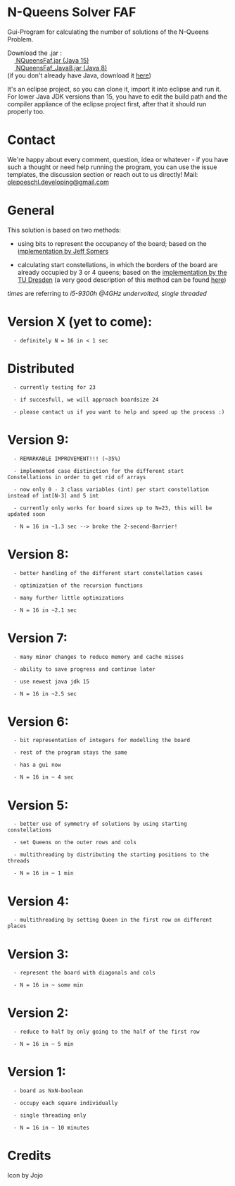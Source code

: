# N-Queens Solver FAF
<!--img src="https://www.student.hs-mittweida.de/~opoeschl/data/queenFire_FAF.png" width="200" height="200" align="right" /-->

Gui-Program for calculating the number of solutions of the N-Queens Problem.

Download the .jar :     
&nbsp;&nbsp;&nbsp;&nbsp;<a href="https://www.student.hs-mittweida.de/~opoeschl/executables/NQueensFaf.jar"> NQueensFaf.jar (Java 15) </a>
<br>&nbsp;&nbsp;&nbsp;&nbsp;<a href="https://www.student.hs-mittweida.de/~opoeschl/executables/NQueensFaf_Java8.jar"> NQueensFaf_Java8.jar (Java 8) </a>
<br>(if you don't already have Java, download it <a href="https://www.java.com/en/download/manual.jsp">here</a>)

It's an eclipse project, so you can clone it, import it into eclipse and run it.
For lower Java JDK versions than 15, you have to edit the build path and the compiler appliance of the eclipse project first, after that it should run properly too.



# Contact
We're happy about every comment, question, idea or whatever - if you have such a thought or need help running the program, you can use the issue templates, the discussion section or reach out to us directly!
Mail: olepoeschl.developing@gmail.com


# General
This solution is based on two methods:

- using bits to represent the occupancy of the board; based on the <a href="http://users.rcn.com/liusomers/nqueen_demo/nqueens.html">implementation by Jeff Somers </a>
      
- calculating start constellations, in which the borders of the board are already occupied by 3 or 4 queens; based on the <a href="https://tu-dresden.de">implementation by the TU Dresden</a> (a very good description of this method can be found <a href="http://www.nqueens.de/sub/SearchAlgoUseSymm.en.html">here</a>)


*times* are referring to *i5-9300h @4GHz undervolted, single threaded*


# Version X (yet to come):
      - definitely N = 16 in < 1 sec 
      
# Distributed
      - currently testing for 23 
      
      - if succesfull, we will approach boardsize 24
      
      - please contact us if you want to help and speed up the process :)
      
# Version 9:
      - REMARKABLE IMPROVEMENT!!! (~35%)

      - implemented case distinction for the different start Constellations in order to get rid of arrays
      
      - now only 0 - 3 class variables (int) per start constellation instead of int[N-3] and 5 int
      
      - currently only works for board sizes up to N=23, this will be updated soon
      
      - N = 16 in ~1.3 sec --> broke the 2-second-Barrier!
# Version 8:
      - better handling of the different start constellation cases
      
      - optimization of the recursion functions
      
      - many further little optimizations

      - N = 16 in ~2.1 sec
# Version 7:
      - many minor changes to reduce memory and cache misses
      
      - ability to save progress and continue later
      
      - use newest java jdk 15
      
      - N = 16 in ~2.5 sec
# Version 6:
      - bit representation of integers for modelling the board
      
      - rest of the program stays the same
      
      - has a gui now
      
      - N = 16 in ~ 4 sec
# Version 5:
      - better use of symmetry of solutions by using starting constellations
      
      - set Queens on the outer rows and cols
      
      - multithreading by distributing the starting positions to the threads
      
      - N = 16 in ~ 1 min     
# Version 4:
      - multithreading by setting Queen in the first row on different places
# Version 3:
      - represent the board with diagonals and cols 
      
      - N = 16 in ~ some min
# Version 2:
      - reduce to half by only going to the half of the first row
      
      - N = 16 in ~ 5 min
# Version 1: 
      - board as NxN-boolean
      
      - occupy each square individually
      
      - single threading only
      
      - N = 16 in ~ 10 minutes
      
 
      
# Credits
Icon by Jojo
      
      
      
      
      
      
      
     
      
      
      
      
